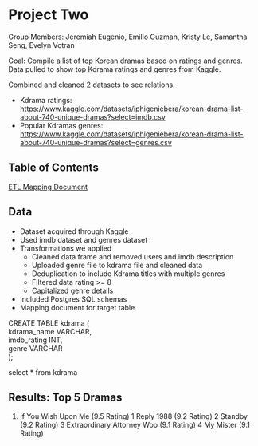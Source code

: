 # Project Two

Group Members:  Jeremiah Eugenio, Emilio Guzman, Kristy Le, Samantha Seng, Evelyn Votran


Goal: Compile a list of top Korean dramas based on ratings and genres.
Data pulled to show top Kdrama ratings and genres from Kaggle.

Combined and cleaned 2 datasets to see relations.<br/>
- Kdrama ratings: https://www.kaggle.com/datasets/iphigeniebera/korean-drama-list-about-740-unique-dramas?select=imdb.csv
- Popular Kdramas genres: https://www.kaggle.com/datasets/iphigeniebera/korean-drama-list-about-740-unique-dramas?select=genres.csv


## Table of Contents
[ETL Mapping Document](https://docs.google.com/spreadsheets/d/1dBTmUnmcMzCcIxrLGsUZXh9b_g1hfsFrgedWhSxD9T0/edit#gid=0)


## Data
- Dataset acquired through Kaggle 
- Used imdb dataset and genres dataset
- Transformations we applied
  - Cleaned data frame and removed users and imdb description
  - Uploaded genre file to kdrama file and cleaned data
  - Deduplication to include Kdrama titles with multiple genres
  - Filtered data rating >= 8 
  - Capitalized genre details
- Included Postgres SQL schemas 
- Mapping document for target table

CREATE TABLE kdrama (<br/>
  kdrama_name VARCHAR,<br/>
  imdb_rating INT,<br/>
  genre VARCHAR<br/>
);<br/>

select * from kdrama

## Results: Top 5 Dramas
1. If You Wish Upon Me (9.5 Rating)
1	Reply 1988 (9.2 Rating)
2	Standby	(9.2 Rating)
3	Extraordinary Attorney Woo (9.1 Rating)	
4	My Mister (9.1 Rating)
